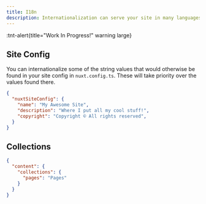 ```yaml
---
title: I18n
description: Internationalization can serve your site in many languages.
---
```


:tnt-alert{title="Work In Progress!" warning large}

## Site Config

You can internationalize some of the string values that would otherwise be found in your site config in `nuxt.config.ts`. These will take priority over the values found there.

```json [i18n/locales/en.json]
{
  "nuxtSiteConfig": {
    "name": "My Awesome Site",
    "description": "Where I put all my cool stuff!",
    "copyright": "Copyright © All rights reserved",
  }
}
```

## Collections

```json [i18n/locales/en.json]
{
  "content": {
    "collections": {
      "pages": "Pages"
    }
  }
}
```
